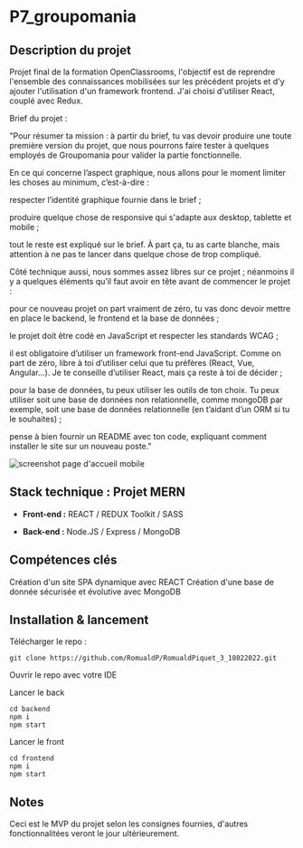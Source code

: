 # P7_groupomania

## Description du projet 

Projet final de la formation OpenClassrooms, l'objectif est de reprendre l'ensemble des connaissances mobilisées sur les précédent projets et d'y ajouter l'utilisation d'un framework frontend. J'ai choisi d'utiliser React, couplé avec Redux.

Brief du projet :

"Pour résumer ta mission : à partir du brief, tu vas devoir produire une toute première version du projet, que nous pourrons faire tester à quelques employés de Groupomania pour valider la partie fonctionnelle. 


En ce qui concerne l’aspect graphique, nous allons pour le moment limiter les choses au minimum, c’est-à-dire :

respecter l’identité graphique fournie dans le brief ;

produire quelque chose de responsive qui s'adapte aux desktop, tablette et mobile ;

tout le reste est expliqué sur le brief. À part ça, tu as carte blanche, mais attention à ne pas te lancer dans quelque chose de trop compliqué.


Côté technique aussi, nous sommes assez libres sur ce projet ; néanmoins il y a quelques éléments qu’il faut avoir en tête avant de commencer le projet :

pour ce nouveau projet on part vraiment de zéro, tu vas donc devoir mettre en place le backend, le frontend et la base de données ;

le projet doit être codé en JavaScript et respecter les standards WCAG ;

il est obligatoire d’utiliser un framework front-end JavaScript. Comme on part de zéro, libre à toi d’utiliser celui que tu préfères (React, Vue, Angular…). Je te conseille d’utiliser React, mais ça reste à toi de décider ;

pour la base de données, tu peux utiliser les outils de ton choix. Tu peux utiliser soit une base de données non relationnelle, comme mongoDB par exemple, soit une base de données relationnelle (en t’aidant d’un ORM si tu le souhaites) ;

pense à bien fournir un README avec ton code, expliquant comment installer le site sur un nouveau poste."

![screenshot page d'accueil mobile]()

## Stack technique : Projet MERN

- **Front-end :** REACT / REDUX Toolkit / SASS

- **Back-end :** Node.JS / Express / MongoDB

## Compétences clés 

Création d'un site SPA dynamique avec REACT
Création d'une base de donnée sécurisée et évolutive avec MongoDB

## Installation & lancement


Télécharger le repo :

```
git clone https://github.com/RomualdP/RomualdPiquet_3_18022022.git
```

Ouvrir le repo avec votre IDE

Lancer le back
```
cd backend
npm i 
npm start
```
Lancer le front
```
cd frontend
npm i 
npm start
```


## Notes 

Ceci est le MVP du projet selon les consignes fournies, d'autres fonctionnalitées veront le jour ultérieurement.
